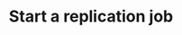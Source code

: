 ---
# -------------------------- #
#      ENDPOINT DETAILS      #
# -------------------------- #

product-type: "connect"
content-type: "api-endpoint"
endpoint: "replication-jobs"
key: "start-a-job"
version: "4"


# -------------------------- #
#       METHOD DETAILS       #
# -------------------------- #

title: "Start a replication job"
method: "post"
short-url: |
  /v{{ endpoint.version }}{{ object.endpoint-url }}
full-url: |
  {{ api.base-url }}{{ endpoint.short-url | flatify }}
short: "{{ api.core-objects.replication-jobs.post.description }}"
description: |
  {{ api.core-objects.replication-jobs.post.description }}

  **Note**: Stitch allows only one replication job to run at a time. Attempting to start a job when another is in progress will return a status of `200 OK` and a single error object. See the **Responses** tab below for an example.


# -------------------------- #
#       METHOD ARGUMENTS     #
# -------------------------- #

arguments:
  - name: "source_id"
    required: true
    type: "path parameter"
    description: |
      A path parameter corresponding to the [unique ID of the source]({{ api.core-objects.sources.object }}).
    example-value: |
      120643


# -------------------------- #
#           RETURNS          #
# -------------------------- #

returns: |
  If successful, the API will return a status of <code class="api success">200 OK</code> and single [Replication Job object]({{ api.core-objects.replication-jobs.object }}).

  **Note**: Stitch allows only one replication job to run at a time. Attempting to start a job when another is in progress will return a status of `200 OK` and a single error object.

# ------------------------------ #
#   EXAMPLE REQUEST & RESPONSES  #
# ------------------------------ #

examples:
  - type: "Request"
    language: "json"
    code: |
      {% assign right-bracket = "}" %}
      curl -X {{ endpoint.method | upcase }} {{ endpoint.full-url | flatify | replace: "{source_id","120643" | remove: right-bracket | strip_newlines }}
           -H "Authorization: Bearer <ACCESS_TOKEN>" 
           -H "Content-Type: application/json"

  - type: "Responses"
    subexamples:
      - type: "Replication job successfully started"
        code: |
          {
          "job_name": "116078.120643.sync.c12fb0a7-7e4a-11e9-abdc-0edc2c318fba"
          }

      - type: "Replication not started; another job is in progress"
        code: |
          {
            "error": {
              "type": "already_running",
              "message": "Did not create job for client-id: <CLIENT_ID>; connection-id: <SOURCE_ID> because one already exists"
            }
          }

  - type: "Errors"
  # The errors live in: _data/connect/response-codes/replication-jobs.yml
---